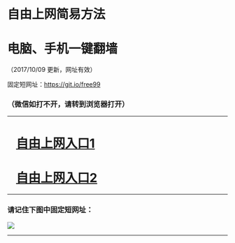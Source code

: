 ﻿# 自由上网简易方法

# 电脑、手机一键翻墙

（2017/10/09 更新，网址有效）

固定短网址：https://git.io/free99

### （微信如打不开，请转到浏览器打开）


***





# &nbsp;&nbsp; <a href="http://ft3078821655.fwq-tz-1001.info/fwqtz01.html?t=10090013558 " target="_blank">自由上网入口1</a>
# &nbsp;&nbsp; <a href="http://ft30498944.fwq-tz-1002.info/fwqtz02.html?t=10090018023 " target="_blank">自由上网入口2</a>
***

### 请记住下图中固定短网址：

<img src="https://s3-us-west-2.amazonaws.com/fwq-1001/yjfq-20170905okok.png" /> 


***

